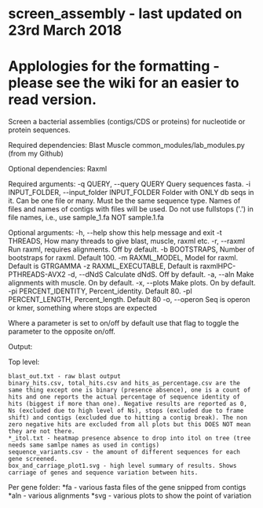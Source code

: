 # screen_assembly - last updated on 23rd March 2018

# Applologies for the formatting - please see the wiki for an easier to read version.

Screen a bacterial assemblies (contigs/CDS or proteins) for nucleotide or protein sequences.

Required dependencies:
Blast
Muscle
common_modules/lab_modules.py (from my Github)

Optional dependencies:
Raxml

Required arguments:
-q QUERY, --query QUERY
                        Query sequences fasta.
-i INPUT_FOLDER, --input_folder INPUT_FOLDER
                        Folder with ONLY db seqs in it. Can be one file or
                        many. Must be the same sequence type. Names of files and names of contigs with files will be used.
                        Do not use fullstops ('.') in file names, i.e., use sample_1.fa NOT sample.1.fa

Optional arguments:
  -h, --help            show this help message and exit
  -t THREADS, 
                        How many threads to give blast, muscle, raxml etc.
  -r, --raxml           Run raxml, requires alignments. Off by default.
  -b BOOTSTRAPS, 
                        Number of bootstraps for raxml. Default 100.
  -m RAXML_MODEL, 
                        Model for raxml. Default is GTRGAMMA
  -z RAXML_EXECUTABLE, 
                        Default is raxmlHPC-PTHREADS-AVX2
  -d, --dNdS            Calculate dNdS. Off by default.
  -a, --aln             Make alignments with muscle. On by default.
  -x, --plots           Make plots. On by default.
  -pi PERCENT_IDENTITY, 
                        Percent_identity. Default 80.
  -pl PERCENT_LENGTH,
                        Percent_length. Default 80
  -o, --operon          Seq is operon or kmer, something where stops are
                        expected
                        
Where a parameter is set to on/off by default use that flag to toggle the parameter to the opposite on/off.

Output:

  Top level:

    blast_out.txt - raw blast output
    binary_hits.csv, total_hits.csv and hits_as_percentage.csv are the same thing except one is binary (presence absence), one is a count of hits and one reports the actual percentage of sequence identity of hits (biggest if more than one). Negative results are reported as 0, Ns (excluded due to high level of Ns), stops (excluded due to frame shift) and contigs (excluded due to hitting a contig break). The non zero negative hits are excluded from all plots but this DOES NOT mean they are not there.
    *_itol.txt - heatmap presence absence to drop into itol on tree (tree needs same samlpe names as used in contigs)
    sequence_variants.csv - the amount of different sequences for each gene screened.
    box_and_carriage_plot1.svg - high level summary of results. Shows carriage of genes and sequence variation between hits.
 
  Per gene folder:
    *fa - various fasta files of the gene snipped from contigs
    *aln - various alignments
    *svg - various plots to show the point of variation 
    
